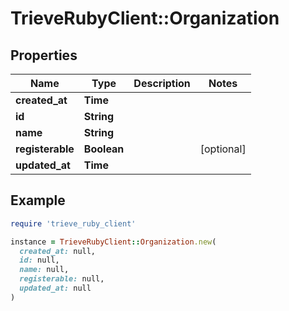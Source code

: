# TrieveRubyClient::Organization

## Properties

| Name | Type | Description | Notes |
| ---- | ---- | ----------- | ----- |
| **created_at** | **Time** |  |  |
| **id** | **String** |  |  |
| **name** | **String** |  |  |
| **registerable** | **Boolean** |  | [optional] |
| **updated_at** | **Time** |  |  |

## Example

```ruby
require 'trieve_ruby_client'

instance = TrieveRubyClient::Organization.new(
  created_at: null,
  id: null,
  name: null,
  registerable: null,
  updated_at: null
)
```

